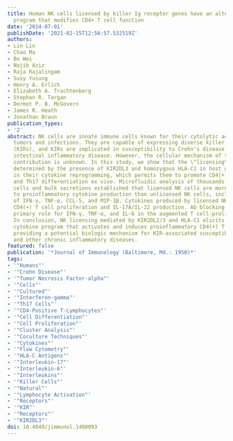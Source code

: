 ```yaml
---
title: Human NK cells licensed by killer Ig receptor genes have an altered cytokine
  program that modifies CD4+ T cell function
date: '2014-07-01'
publishDate: '2021-02-15T12:56:57.532519Z'
authors:
- Lin Lin
- Chao Ma
- Bo Wei
- Najib Aziz
- Raja Rajalingam
- Susy Yusung
- Henry A. Erlich
- Elizabeth A. Trachtenberg
- Stephan R. Targan
- Dermot P. B. McGovern
- James R. Heath
- Jonathan Braun
publication_types:
- '2'
abstract: NK cells are innate immune cells known for their cytolytic activities toward
  tumors and infections. They are capable of expressing diverse killer Ig-like receptors
  (KIRs), and KIRs are implicated in susceptibility to Crohn's disease (CD), a chronic
  intestinal inflammatory disease. However, the cellular mechanism of this genetic
  contribution is unknown. In this study, we show that the \"licensing\" of NK cells,
  determined by the presence of KIR2DL3 and homozygous HLA-C1 in host genome, results
  in their cytokine reprogramming, which permits them to promote CD4(+) T cell activation
  and Th17 differentiation ex vivo. Microfluidic analysis of thousands of NK single
  cells and bulk secretions established that licensed NK cells are more polarized
  to proinflammatory cytokine production than unlicensed NK cells, including production
  of IFN-γ, TNF-α, CCL-5, and MIP-1β. Cytokines produced by licensed NK augmented
  CD4(+) T cell proliferation and IL-17A/IL-22 production. Ab blocking indicated a
  primary role for IFN-γ, TNF-α, and IL-6 in the augmented T cell-proliferative response.
  In conclusion, NK licensing mediated by KIR2DL2/3 and HLA-C1 elicits a novel NK
  cytokine program that activates and induces proinflammatory CD4(+) T cells, thereby
  providing a potential biologic mechanism for KIR-associated susceptibility to CD
  and other chronic inflammatory diseases.
featured: false
publication: '*Journal of Immunology (Baltimore, Md.: 1950)*'
tags:
- '"Humans"'
- '"Crohn Disease"'
- '"Tumor Necrosis Factor-alpha"'
- '"Cells"'
- '"Cultured"'
- '"Interferon-gamma"'
- '"Th17 Cells"'
- '"CD4-Positive T-Lymphocytes"'
- '"Cell Differentiation"'
- '"Cell Proliferation"'
- '"Cluster Analysis"'
- '"Coculture Techniques"'
- '"Cytokines"'
- '"Flow Cytometry"'
- '"HLA-C Antigens"'
- '"Interleukin-17"'
- '"Interleukin-6"'
- '"Interleukins"'
- '"Killer Cells"'
- '"Natural"'
- '"Lymphocyte Activation"'
- '"Receptors"'
- '"KIR"'
- '"Receptors"'
- '"KIR2DL3"'
doi: 10.4049/jimmunol.1400093
---
```


